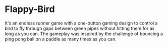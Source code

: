 # Flappy-Bird
It's an endless runner game with a one-button gaming design to control a bird to fly through gaps between green pipes without hitting them for as long as you can. The gameplay was inspired by the challenge of bouncing a ping pong ball on a paddle as many times as you can.
